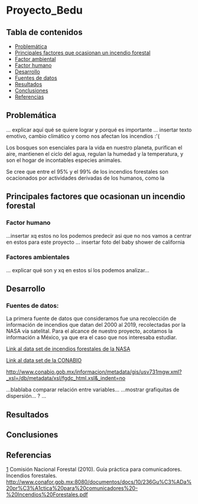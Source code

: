 # Proyecto_Bedu


## Tabla de contenidos
- [Problemática](#problemática)
- [Principales factores que ocasionan un incendio forestal](#principales-factores-que-ocasionan-un-incendio-forestal)
- [Factor ambiental](##factor-ambiental)
- [Factor humano](##factor-humano)
- [Desarrollo](#desarrollo)
- [Fuentes de datos](##fuentes-de-datos)
- [Resultados](#resultados)
- [Conclusiones](#conclusiones)
- [Referencias](#referencias)
## Problemática
... explicar aquí qué se quiere lograr y porqué es importante
... insertar texto emotivo, cambio climático y como nos afectan los incendios :'(

Los bosques son esenciales para la vida en nuestro planeta, purifican el aire, mantienen el ciclo del agua, regulan la humedad y la temperatura, y son el hogar de incontables especies animales.

Se cree que entre el 95% y el 99% de los incendios forestales son ocacionados por actividades derivadas de los humanos, como la 






## Principales factores que ocasionan un incendio forestal
### Factor humano
...insertar xq estos no los podemos predecir asi que no nos vamos a centrar en estos para este proyecto
... insertar foto del baby shower de california
### Factores ambientales
... explicar qué son y xq en estos sí los podemos analizar...
## Desarrollo


### Fuentes de datos:

La primera fuente de datos que consideramos fue una recolección de información de incendios que datan del 2000 al 2019, recolectadas por la NASA vía satelital.
Para el alcance de nuestro proyecto, acotamos la información a México, ya que era el caso que nos interesaba estudiar.

[Link al data set de incendios forestales de la NASA](https://firms.modaps.eosdis.nasa.gov/country/)


[Link al data set de la CONABIO](http://www.conabio.gob.mx/informacion/metadata/gis/ecort08gw.xml?_xsl=/db/metadata/xsl/fgdc_html.xsl&_indent=no)

http://www.conabio.gob.mx/informacion/metadata/gis/usv731mgw.xml?_xsl=/db/metadata/xsl/fgdc_html.xsl&_indent=no


...blablaba comparar relación entre variables...
...mostrar grafiquitas de dispersión... ?
...




## Resultados

## Conclusiones

## Referencias

[1](http://www.conafor.gob.mx:8080/documentos/docs/10/236Gu%C3%ADa%20pr%C3%A1ctica%20para%20comunicadores%20-%20Incendios%20Forestales.pdf) Comisión Nacional Forestal (2010). Guía práctica para comunicadores. Incendios forestales. http://www.conafor.gob.mx:8080/documentos/docs/10/236Gu%C3%ADa%20pr%C3%A1ctica%20para%20comunicadores%20-%20Incendios%20Forestales.pdf


